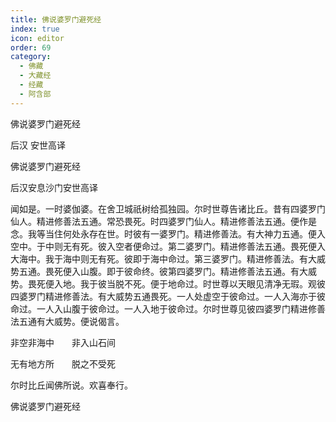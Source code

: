 ```yaml
---
title: 佛说婆罗门避死经
index: true
icon: editor
order: 69
category:
  - 佛藏
  - 大藏经
  - 经藏
  - 阿含部
---
```


  佛说婆罗门避死经  

后汉 安世高译  

佛说婆罗门避死经  

后汉安息沙门安世高译  

闻如是。一时婆伽婆。在舍卫城祇树给孤独园。尔时世尊告诸比丘。昔有四婆罗门仙人。精进修善法五通。常恐畏死。时四婆罗门仙人。精进修善法五通。便作是念。我等当住何处永存在世。时彼有一婆罗门。精进修善法。有大神力五通。便入空中。于中则无有死。彼入空者便命过。第二婆罗门。精进修善法五通。畏死便入大海中。我于海中则无有死。彼即于海中命过。第三婆罗门。精进修善法。有大威势五通。畏死便入山腹。即于彼命终。彼第四婆罗门。精进修善法五通。有大威势。畏死便入地。我于彼当脱不死。便于地命过。时世尊以天眼见清净无瑕。观彼四婆罗门精进修善法。有大威势五通畏死。一人处虚空于彼命过。一人入海亦于彼命过。一人入山腹于彼命过。一人入地于彼命过。尔时世尊见彼四婆罗门精进修善法五通有大威势。便说偈言。  

非空非海中　　非入山石间  

无有地方所　　脱之不受死  

尔时比丘闻佛所说。欢喜奉行。  

佛说婆罗门避死经  
